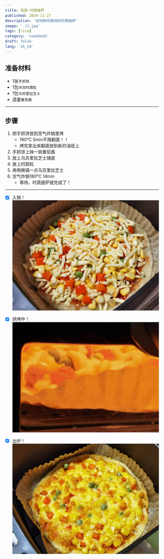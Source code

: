 ```yaml
---
title: 饭类-时蔬披萨
published: 2024-11-27
description: '如何制作美味的时蔬披萨'
image: './1.jpg'
tags: [rice]
category: 'cookbook'
draft: false
lang: 'zh_CN'
---
```


## 准备材料  
- 1张`手抓饼`  
- 1包`冷冻时蔬粒`  
- 1包`马苏里拉芝士`  
- 适量`番茄酱`  

***********

## 步骤  
1. 把手抓饼放到空气炸锅里烤  
    - 180℃ 5min不用翻面！！  
    - 烤完拿出来翻面放到新的油纸上  
2. 手抓饼上抹一层番茄酱  
3. 放上马苏里拉芝士铺底   
4. 放上时蔬粒
5. 再稍微铺一点马苏里拉芝士
6. 空气炸锅180℃ 14min 
    - 等待，时蔬披萨就完成了！

***********

- [x] 入锅！  
![2](./2.jpg)

- [x] 烘烤中！  
![3](./3.jpg)

- [x] 出炉！  
![4](./4.jpg)
